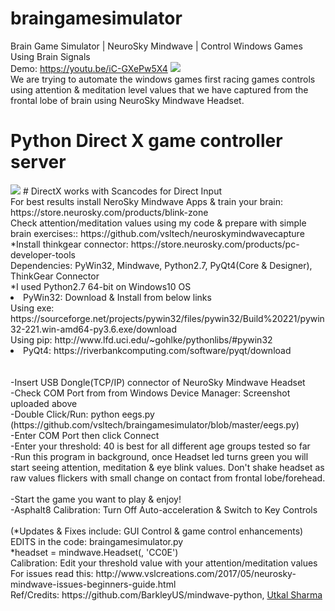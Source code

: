 # braingamesimulator
Brain Game Simulator | NeuroSky Mindwave | Control Windows Games Using Brain Signals<br>
Demo: https://youtu.be/iC-GXePw5X4
<img src='https://github.com/vsltech/braingamesimulator/blob/master/eegamesimulator.jpg'><br>
We are trying to automate the windows games first racing games controls using attention & meditation level values that we have captured from the frontal lobe of brain using NeuroSky Mindwave Headset.<br>
# Python Direct X game controller server
<img src='https://github.com/vsltech/braingamesimulator/blob/master/cover2.png'>
# DirectX works with Scancodes for Direct Input
<br>
For best results install NeroSky Mindwave Apps & train your brain: https://store.neurosky.com/products/blink-zone<br>
Check attention/meditation values using my code & prepare with simple brain exercises:: https://github.com/vsltech/neuroskymindwavecapture
<br>
*Install thinkgear connector: https://store.neurosky.com/products/pc-developer-tools <br>
Dependencies: PyWin32, Mindwave, Python2.7, PyQt4(Core & Designer), ThinkGear Connector<br>
*I used Python2.7 64-bit on Windows10 OS
<li>PyWin32: Download & Install from below links<br>
Using exe: https://sourceforge.net/projects/pywin32/files/pywin32/Build%20221/pywin32-221.win-amd64-py3.6.exe/download<br>
Using pip: http://www.lfd.uci.edu/~gohlke/pythonlibs/#pywin32
</li>
<li>
  PyQt4: https://riverbankcomputing.com/software/pyqt/download
</li>
<br><br>
-Insert USB Dongle(TCP/IP) connector of NeuroSky Mindwave Headset<br>
-Check COM Port from from Windows Device Manager: Screenshot uploaded above<br>
-Double Click/Run: python eegs.py (https://github.com/vsltech/braingamesimulator/blob/master/eegs.py)<br>
-Enter COM Port then click Connect<br>
-Enter your threshold: 40 is best for all different age groups tested so far<br>
-Run this program in background, once Headset led turns green you will start seeing attention, meditation & eye blink values. Don't shake headset as raw values flickers with small change on contact from frontal lobe/forehead.<br><br>
-Start the game you want to play & enjoy!<br>
-Asphalt8 Calibration: Turn Off Auto-acceleration & Switch to Key Controls<br>
<br>
(*Updates & Fixes include: GUI Control & game control enhancements)
EDITS in the code: braingamesimulator.py<br>
*headset = mindwave.Headset(<ENTER_YOUR_COM_PORT_IN_DEVICE_MANAGER>, 'CC0E')<br>
Calibration: Edit your threshold value with your attention/meditation values
<br>
For issues read this: http://www.vslcreations.com/2017/05/neurosky-mindwave-issues-beginners-guide.html<br>
Ref/Credits: https://github.com/BarkleyUS/mindwave-python, <a href="https://www.linkedin.com/in/utkal-sharma-b70b7265/" target="_blank">Utkal Sharma</a>
